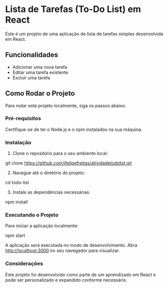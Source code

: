  # Lista de Tarefas (To-Do List) em React

Este é um projeto de uma aplicação de lista de tarefas simples desenvolvida em React.

## Funcionalidades

- Adicionar uma nova tarefa
- Editar uma tarefa existente
- Excluir uma tarefa

## Como Rodar o Projeto

Para rodar este projeto localmente, siga os passos abaixo:

### Pré-requisitos

Certifique-se de ter o Node.js e o npm instalados na sua máquina.

### Instalação

1. Clone o repositório para o seu ambiente local:

git clone https://github.com/jfelipefreitas/atividadetodolist.git


2. Navegue até o diretório do projeto:

cd todo-list


3. Instale as dependências necessárias:

npm install


### Executando o Projeto

Para iniciar a aplicação localmente:

npm start


A aplicação será executada no modo de desenvolvimento.
Abra [http://localhost:3000](http://localhost:3000) no seu navegador para visualizar.

### Considerações

Este projeto foi desenvolvido como parte de um aprendizado em React e pode ser personalizado e expandido conforme necessário.

